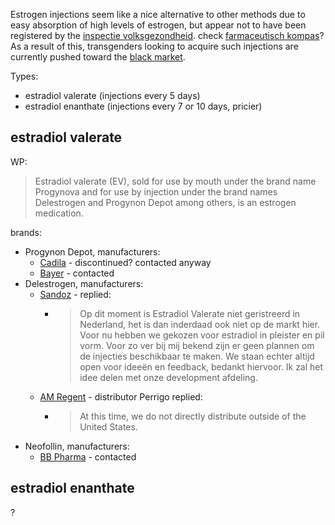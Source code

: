 Estrogen injections seem like a nice alternative to other methods due to easy absorption of high levels of estrogen, but appear not to have been registered by the [inspectie volksgezondheid](https://www.igj.nl/).
check [farmaceutisch kompas](https://www.farmacotherapeutischkompas.nl/)?
As a result of this, transgenders looking to acquire such injections are currently pushed toward the [black market](http://lena.kiev.ua/).

Types:
- estradiol valerate (injections every 5 days)
- estradiol enanthate (injections every 7 or 10 days, pricier)

## estradiol valerate

WP:
> Estradiol valerate (EV), sold for use by mouth under the brand name Progynova and for use by injection under the brand names Delestrogen and Progynon Depot among others, is an estrogen medication.

brands:
- Progynon Depot, manufacturers:
  - [Cadila](https://www.cadilapharma.com/contact/) - discontinued? contacted anyway
  - [Bayer](https://pharma.bayer.com/contact-us) - contacted
- Delestrogen, manufacturers:
  - [Sandoz](https://www.sandoz.nl/over-ons/contact-met-ons-opnemen/algemene-vragen-klachten) - replied:
    - > Op dit moment is Estradiol Valerate niet geristreerd in Nederland, het is dan inderdaad ook niet op de markt hier.
      > Voor nu hebben we gekozen voor estradiol in pleister en pil vorm. Voor zo ver bij mij bekend zijn er geen plannen om de injecties beschikbaar te maken.
      > We staan echter altijd open voor ideeën en feedback, bedankt hiervoor.
      > Ik zal het idee delen met onze development afdeling.
  - [AM Regent](https://americanregent.com/contact-us/) - distributor Perrigo replied:
    - > At this time, we do not directly distribute outside of the United States.
- Neofollin, manufacturers:
  - [BB Pharma](http://www.bbpharma.sk/contacts) - contacted

## estradiol enanthate

?
